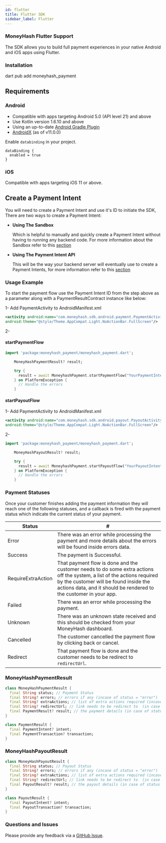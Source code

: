 ```yaml
---
id: flutter
title: Flutter SDK
sidebar_label: Flutter
---
```


### MoneyHash Flutter Support
The SDK allows you to build full payment experiences in your native Android and iOS apps using Flutter.

### Installation

dart pub add moneyhash_payment

## Requirements
### Android
* Compatible with apps targeting Android 5.0 (API level 21) and above
* Use Kotlin version 1.6.10 and above
* Using an up-to-date [Android Gradle Plugin](https://developer.android.com/studio/releases/gradle-plugin)
* [AndroidX](https://developer.android.com/jetpack/androidx/) (as of v11.0.0)

Enable `databinding` in your project.

```
dataBinding {
  enabled = true
}
```

### iOS
Compatible with apps targeting iOS 11 or above.

## Create a Payment Intent
You will need to create a Payment Intent and use it's ID to initiate the SDK, There are two ways to create a Payment Intent:

- **Using The Sandbox**

  Which is helpful to manually and quickly create a Payment Intent without having to running any backend code. For more information about the Sandbox refer to this [section](https://moneyhash.github.io/sandbox)
- **Using The Payment Intent API**

  This will be the way your backend server will eventually use to create a Payment Intents, for more information refer to this [section](https://moneyhash.github.io/api)

### Usage Example

To start the payment flow use the Payment Intent ID from the step above as a parameter along with a PaymentResultContract instance like below:

1- Add PaymentActivity to AndroidManifest.xml
```xml
<activity android:name="com.moneyhash.sdk.android.payment.PaymentActivity"
android:theme="@style/Theme.AppCompat.Light.NoActionBar.FullScreen"/>
```
2-

#### startPaymentFlow
```dart
import 'package:moneyhash_payment/moneyhash_payment.dart';

    MoneyHashPaymentResult? result;

    try {
      result = await MoneyhashPayment.startPaymentFlow("YourPaymentIntentIdHere");
    } on PlatformException {
      // Handle the errors
    }

```

#### startPayoutFlow

1- Add PaymentActivity to AndroidManifest.xml
```xml
<activity android:name="com.moneyhash.sdk.android.payout.PayoutActivity"
android:theme="@style/Theme.AppCompat.Light.NoActionBar.FullScreen"/>
```
2-

```dart
import 'package:moneyhash_payment/moneyhash_payment.dart';

    MoneyHashPayoutResult? result;

    try {
      result = await MoneyhashPayment.startPayoutFlow("YourPayoutIntentIdHere");
    } on PlatformException {
      // Handle the errors
    }
```

### Payment Statuses
Once your customer finishes adding the payment information they will reach one of the following statuses, and  a callback is fired with the payment status which indicate the current status of your payment.

| Status             | #                                                                                                                                                                                                                                      |
|--------------------|----------------------------------------------------------------------------------------------------------------------------------------------------------------------------------------------------------------------------------------|
| Error              | There was an error while processing the payment and more details about the errors will be found inside errors data.                                                                                                                    |
| Success            | The payment is Successful.                                                                                                                                                                                                             |
| RequireExtraAction | That payment flow is done and the customer needs to do some extra actions off the system, a list of the actions required by the customer will be found inside the actions data, and it should be rendered to the customer in your app. |
| Failed             | There was an error while processing the payment.                                                                                                                                                                                       |
| Unknown            | There was an unknown state received and this should be checked from your MoneyHash dashboard.                                                                                                                                          |
| Cancelled          | The customer cancelled the payment flow by clicking back or cancel.                                                                                                                                                                    |
| Redirect           | That payment flow is done and the customer needs to be redirect to `redirectUrl`.                                                                                                                                                      |

### MoneyHashPaymentResult

```dart
class MoneyHashPaymentResult {
  final String status; // Payment Status
  final String? errors; // errors if any (incase of status = "error")
  final String? extraActions; // list of extra actions required (incase of status = "require_extra_action")
  final String? redirectUrl; // link needs to be redirect to  (in case of status = "redirect")
  final PaymentResult? result; // the payment details (in case of status = "success" || status = "redirect" ||status = "require_extra_action" || status = "failed")
}

class PaymentResult {
  final PaymentIntent? intent;
  final PaymentTransaction? transaction;
}

```
### MoneyHashPayoutResult

```dart
class MoneyHashPayoutResult {
  final String status; // Payout Status
  final String? errors; // errors if any (incase of status = "error")
  final String? extraActions; // list of extra actions required (incase of status = "require_extra_action")
  final String? redirectUrl; // link needs to be redirect to  (in case of status = "redirect")
  final PayoutResult? result; // the payout details (in case of status = "success" || status = "redirect" || status = "require_extra_action" || status = "failed")
}

class PayoutResult {
  final PayoutIntent? intent;
  final PayoutTransaction? transaction;
}
```


### Questions and Issues

Please provide any feedback via a [GitHub Issue](https://github.com/MoneyHash/moneyhash-flutter-example/issues/new?template=bug_report.md).